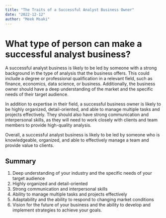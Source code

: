 ```yaml
---
title: "The Traits of a Successful Analyst Business Owner"
date: "2022-12-12"
author: "Meek Msaki"
---
```


# What type of person can make a successful analyst business?

A successful analyst business is likely to be led by someone with a strong background in the type of analysis that the business offers. This could include a degree or professional qualification in a relevant field, such as finance, economics, data science, or business. Additionally, the business owner should have a deep understanding of the market and the specific needs of their target audience.

In addition to expertise in their field, a successful business owner is likely to be highly organized, detail-oriented, and able to manage multiple tasks and projects effectively. They should also have strong communication and interpersonal skills, as they will need to work closely with clients and team members to provide high-quality analysis.

Overall, a successful analyst business is likely to be led by someone who is knowledgeable, organized, and able to effectively manage a team and provide value to clients.

## Summary

1. Deep understanding of your industry and the specific needs of your target audience
2. Highly organized and detail-oriented
3. Strong communication and interpersonal skills
4. Ability to manage multiple tasks and projects effectively
5. Adaptability and the ability to respond to changing market conditions
6. Vision for the future of your business and the ability to develop and implement strategies to achieve your goals.
